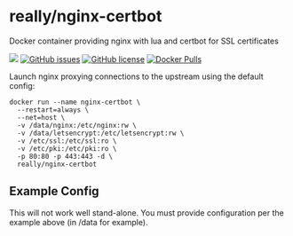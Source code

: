 # really/nginx-certbot
Docker container providing nginx with lua and certbot for SSL certificates

[![](https://images.microbadger.com/badges/image/really/nginx-certbot.svg)](https://microbadger.com/images/really/nginx-certbot "Get your own image badge on microbadger.com") [![GitHub issues](https://img.shields.io/github/issues/reallyreally/docker-nginx-certbot.svg?style=flat-square)](https://github.com/reallyreally/docker-nginx-certbot/issues) [![GitHub license](https://img.shields.io/github/license/reallyreally/docker-nginx-certbot.svg?style=flat-square)](https://github.com/reallyreally/docker-nginx-certbot/blob/master/LICENSE)
[![Docker Pulls](https://img.shields.io/docker/pulls/really/nginx-certbot.svg?style=flat-square)](https://github.com/reallyreally/docker-nginx-certbot/)

Launch nginx proxying connections to the upstream using the default config:
```
docker run --name nginx-certbot \
  --restart=always \
  --net=host \
  -v /data/nginx:/etc/nginx:rw \
  -v /data/letsencrypt:/etc/letsencrypt:rw \
  -v /etc/ssl:/etc/ssl:ro \
  -v /etc/pki:/etc/pki:ro \
  -p 80:80 -p 443:443 -d \
  really/nginx-certbot
```

Example Config
--------------

This will not work well stand-alone. You must provide configuration per the example above (in /data for example).
